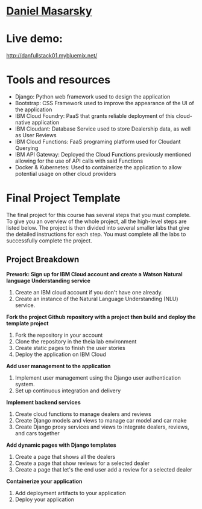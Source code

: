 # [Daniel Masarsky](https://github.com/tigerpa616) 

# Live demo: 
http://danfullstack01.mybluemix.net/

# Tools and resources

- Django: Python web framework used to design the application 
- Bootstrap: CSS Framework used to improve the appearance of the UI of the application
- IBM Cloud Foundry: PaaS that grants reliable deployment of this cloud-native application
- IBM Cloudant: Database Service used to store Dealership data, as well as User Reviews
- IBM Cloud Functions: FaaS programing platform used for Cloudant Querying 
- IBM API Gateway: Deployed the Cloud Functions previously mentioned allowing for the use of API calls with said Functions
- Docker & Kubernetes: Used to containerize the application to allow potential usage on other cloud providers


# Final Project Template

The final project for this course has several steps that you must complete. 
To give you an overview of the whole project, all the high-level steps are listed below. 
The project is then divided into several smaller labs that give the detailed instructions for each step. 
You must complete all the labs to successfully complete the project.

## Project Breakdown

**Prework: Sign up for IBM Cloud account and create a Watson Natural language Understanding service**
1. Create an IBM cloud account if you don't have one already.
2. Create an instance of the Natural Language Understanding (NLU) service.

**Fork the project Github repository with a project then build and deploy the template project**
1. Fork the repository in your account
2. Clone the repository in the theia lab environment
3. Create static pages to finish the user stories
4. Deploy the application on IBM Cloud

**Add user management to the application**
1. Implement user management using the Django user authentication system.
2. Set up continuous integration and delivery

**Implement backend services**
1. Create cloud functions to manage dealers and reviews
2. Create Django models and views to manage car model and car make
3. Create Django proxy services and views to integrate dealers, reviews, and cars together
 
**Add dynamic pages with Django templates**
1. Create a page that shows all the dealers
2. Create a page that show reviews for a selected dealer
3. Create a page that let's the end user add a review for a selected dealer

**Containerize your application**
1. Add deployment artifacts to your application
2. Deploy your application
